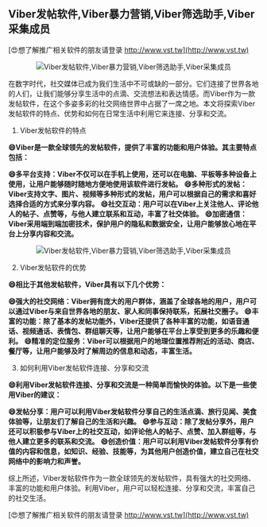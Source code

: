 ## **Viber发帖软件,Viber暴力营销,Viber筛选助手,Viber采集成员**

[😍想了解推广相关软件的朋友请登录 http://www.vst.tw](http://www.vst.tw)

 <center><img src="https://vst.tw/MP4/tuiguang/png/8.png" alt="Viber发帖软件,Viber暴力营销,Viber筛选助手,Viber采集成员"></center>

在数字时代，社交媒体已成为我们生活中不可或缺的一部分。它们连接了世界各地的人们，让我们能够分享生活中的点滴、交流想法和表达情感。而Viber作为一款发帖软件，在这个多姿多彩的社交网络世界中占据了一席之地。本文将探索Viber发帖软件的特点、优势和如何在日常生活中利用它来连接、分享和交流。

1. Viber发帖软件的特点

**😄Viber是一款全球领先的发帖软件，提供了丰富的功能和用户体验。其主要特点包括：**

**😄多平台支持：Viber不仅可以在手机上使用，还可以在电脑、平板等多种设备上使用，让用户能够随时随地方便地使用该软件进行发帖。**
**😄多种形式的发帖：Viber支持文字、图片、视频等多种形式的发帖，用户可以根据自己的需求和喜好选择合适的方式来分享内容。**
**😄社交互动：用户可以在Viber上关注他人、评论他人的帖子、点赞等，与他人建立联系和互动，丰富了社交体验。**
**😄加密通信：Viber采用端到端加密技术，保护用户的隐私和数据安全，让用户能够放心地在平台上分享内容和交流。**

 <center><img src="https://vst.tw/MP4/tuiguang/png/1.png" alt="Viber发帖软件,Viber暴力营销,Viber筛选助手,Viber采集成员"></center>

2. Viber发帖软件的优势

**😄相比于其他发帖软件，Viber具有以下几个优势：**

**😄强大的社交网络：Viber拥有庞大的用户群体，涵盖了全球各地的用户，用户可以通过Viber与来自世界各地的朋友、家人和同事保持联系，拓展社交圈子。**
**😄丰富的功能：除了基本的发帖功能外，Viber还提供了各种丰富的功能，如语音通话、视频通话、表情包、群组聊天等，让用户能够在平台上享受到更多的乐趣和便利。**
**😄精准的定位服务：Viber可以根据用户的地理位置推荐附近的活动、商店、餐厅等，让用户能够及时了解周边的信息和动态，丰富生活。**

3. 如何利用Viber发帖软件连接、分享和交流

**😄利用Viber发帖软件连接、分享和交流是一种简单而愉快的体验。以下是一些使用Viber的建议：**

**😄发帖分享：用户可以利用Viber发帖软件分享自己的生活点滴、旅行见闻、美食体验等，让朋友们了解自己的生活和兴趣。**
**😄参与互动：除了发帖分享外，用户还可以积极参与Viber上的社交互动，如评论他人的帖子、点赞、加入群组等，与他人建立更多的联系和交流。**
**😄创造价值：用户可以利用Viber发帖软件分享有价值的内容和信息，如知识、经验、技能等，为其他用户创造价值，建立自己在社交网络中的影响力和声誉。**

综上所述，Viber发帖软件作为一款全球领先的发帖软件，具有强大的社交网络、丰富的功能和用户体验。利用Viber，用户可以轻松连接、分享和交流，丰富自己的社交生活。

[😍想了解推广相关软件的朋友请登录 http://www.vst.tw](http://www.vst.tw)



